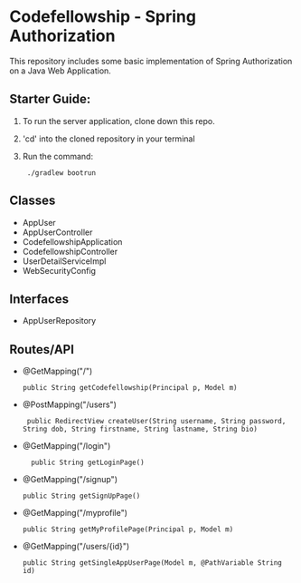 # Codefellowship - Spring Authorization

This repository includes some basic implementation of Spring Authorization on a Java Web Application.

## Starter Guide:
1. To run the server application, clone down this repo.
2. 'cd' into the cloned repository in your terminal
3. Run the command: 
    
        ./gradlew bootrun

## Classes
- AppUser
- AppUserController
- CodefellowshipApplication
- CodefellowshipController
- UserDetailServiceImpl
- WebSecurityConfig

## Interfaces
- AppUserRepository

## Routes/API
- @GetMapping("/")
      
      public String getCodefellowship(Principal p, Model m)

- @PostMapping("/users")
     
       public RedirectView createUser(String username, String password, String dob, String firstname, String lastname, String bio)

- @GetMapping("/login")
      
        public String getLoginPage() 
        
- @GetMapping("/signup")
     
      public String getSignUpPage()
      
- @GetMapping("/myprofile")
      
      public String getMyProfilePage(Principal p, Model m)
      
- @GetMapping("/users/{id}")
      
      public String getSingleAppUserPage(Model m, @PathVariable String id) 